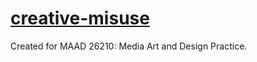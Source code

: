 # [creative-misuse](https://frowenz.github.io/creative-misuse/)

Created for MAAD 26210: Media Art and Design Practice.
